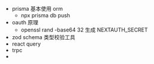 - prisma 基本使用 orm
  - npx prisma db push
- oauth 原理
  - openssl rand -base64 32 生成 NEXTAUTH_SECRET
- zod schema 类型校验工具
- react query
- trpc
-
